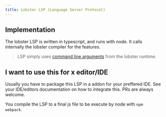 ```yaml
---
title: Lobster LSP (Language Server Protocol)
---
```


Implementation
-------------------
The lobster LSP is written in typescript, and runs with node.
It calls internally the lobster compiler for the features.
> LSP simply uses [command line arguments](command_line_usage.html) from the lobster runtime.

I want to use this for x editor/IDE
--------------------------------------
Usually you have to package this LSP in a addon for your preffered IDE.
See your IDE/editors documentation on how to integrate this. 
PRs are always welcome.

You compile the LSP to a final js file to be execute by node with `npm webpack`.